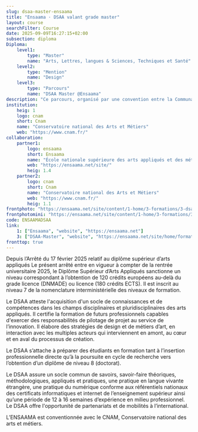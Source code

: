 ```yaml
---
slug: dsaa-master-ensaama
title: "Ensaama · DSAA valant grade master"
layout: course
searchFilter: Course
date: 2025-09-09T16:27:15+02:00
subsection: diploma
Diploma:
    level1:
        type: "Master"
        name: "Arts, Lettres, langues & Sciences, Techniques et Santé"
    level2:
        type: "Mention"
        name: "Design"
    level3:
        type: "Parcours"
        name: "DSAA Master @Ensaama"
description: "Ce parcours, organisé par une convention entre la Communauté l’agglomération du Grand Chalon, l’e|m|a, le CCR de Bourgogne Franche-Comté, et le Cnam, entend former des artistes ou des techniciens ayant une pratique artistique poussée aux techniques et à l’ingénierie liée à leur pratique (matériaux, outils…)."
institution:
    heig: 1
    logo: cnam
    short: Cnam
    name: "Conservatoire national des Arts et Métiers"
    web: "https://www.cnam.fr/"
collaboration:
    partner1:
        logo: ensaama
        short: Ensaama
        name: "École nationale supérieure des arts appliqués et des métiers d'art"
        web: "https://ensaama.net/site/"
        heig: 1.4
    partner2:
        logo: cnam
        short: Cnam
        name: "Conservatoire national des Arts et Métiers"
        web: "https://www.cnam.fr/"
        heig: 1.1
frontphoto: "https://ensaama.net/site/content/1-home/3-formations/3-dsaa/dsaa-ensaama.jpg"
frontphotomini: "https://ensaama.net/site/content/1-home/3-formations/3-dsaa/dsaa-ensaama.jpg"
code: ENSAAMADSAA
link:
    1: ["Ensaama", "website", "https://ensaama.net"]
    3: ["DSAA-Master", "website", "https://ensaama.net/site/home/formations/dsaa"]
fronttop: true
---
```

Depuis l’Arrêté du 17 février 2025 relatif au diplôme supérieur d’arts appliqués Le présent arrêté entre en vigueur à compter de la rentrée universitaire 2025, le Diplôme Supérieur d’Arts Appliqués sanctionne un niveau correspondant à l’obtention de 120 crédits européens au-delà du grade licence (DNMADE) ou licence (180 crédits ECTS). Il est inscrit au niveau 7 de la nomenclature interministérielle des niveaux de formation.

Le DSAA atteste l'acquisition d'un socle de connaissances et de compétences dans les champs disciplinaires et pluridisciplinaires des arts appliqués. Il certifie la formation de futurs professionnels capables d'exercer des responsabilités de pilotage de projet au service de l’innovation. Il élabore des stratégies de design et de métiers d’art, en interaction avec les multiples acteurs qui interviennent en amont, au cœur et en aval du processus de création.

Le DSAA s’attache à préparer des étudiants en formation tant à l’insertion professionnelle directe qu’à la poursuite en cycle de recherche vers l’obtention d’un diplôme de niveau 8 (doctorat).

Le DSAA assure un socle commun de savoirs, savoir-faire théoriques, méthodologiques, appliqués et pratiques, une pratique en langue vivante étrangère, une pratique du numérique conforme aux référentiels nationaux des certificats informatiques et internet de l’enseignement supérieur ainsi qu’une période de 12 à 16 semaines d’expérience en milieu professionnel.
Le DSAA offre l'opportunité de partenariats et de mobilités à l’international.

L’ENSAAMA est conventionnée avec le CNAM, Conservatoire national des arts et métiers.
